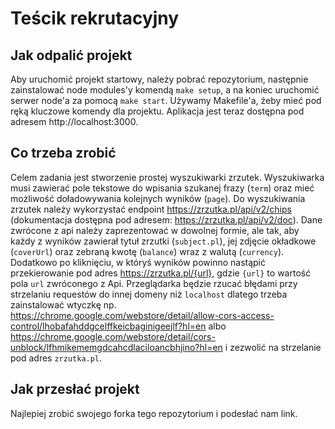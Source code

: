 # Teścik rekrutacyjny

## Jak odpalić projekt
Aby uruchomić projekt startowy, należy pobrać repozytorium, następnie zainstalować node modules'y komendą `make setup`, a na koniec uruchomić serwer node'a za pomocą `make start`. Używamy Makefile'a, żeby mieć pod ręką kluczowe komendy dla projektu. Aplikacja jest teraz dostępna pod adresem http://localhost:3000.

## Co trzeba zrobić
Celem zadania jest stworzenie prostej wyszukiwarki zrzutek. Wyszukiwarka musi zawierać pole tekstowe do wpisania szukanej frazy (`term`) oraz mieć możliwość doładowywania kolejnych wyników (`page`). Do wyszukiwania zrzutek należy wykorzystać endpoint https://zrzutka.pl/api/v2/chips (dokumentacja dostępna pod adresem: https://zrzutka.pl/api/v2/doc). Dane zwrócone z api należy zaprezentować w dowolnej formie, ale tak, aby każdy z wyników zawierał tytuł zrzutki (`subject.pl`), jej zdjęcie okładkowe (`coverUrl`) oraz zebraną kwotę (`balance`) wraz z walutą (`currency`). Dodatkowo po kliknięciu, w któryś wyników powinno nastąpić przekierowanie pod adres https://zrzutka.pl/{url}, gdzie `{url}` to wartość pola `url` zwróconego z Api. Przeglądarka będzie rzucać błędami przy strzelaniu requestów do innej domeny niż `localhost` dlatego trzeba zainstalować wtyczkę np. https://chrome.google.com/webstore/detail/allow-cors-access-control/lhobafahddgcelffkeicbaginigeejlf?hl=en albo https://chrome.google.com/webstore/detail/cors-unblock/lfhmikememgdcahcdlaciloancbhjino?hl=en i zezwolić na strzelanie pod adres `zrzutka.pl`.

## Jak przesłać projekt
Najlepiej zrobić swojego forka tego repozytorium i podesłać nam link.
